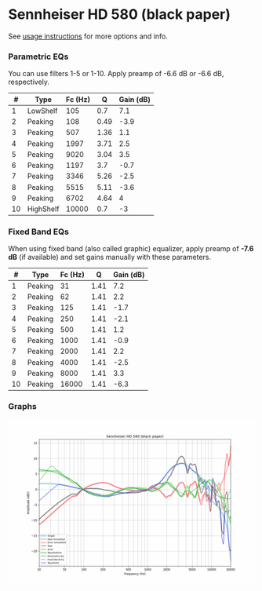 # Sennheiser HD 580 (black paper)
See [usage instructions](https://github.com/jaakkopasanen/AutoEq#usage) for more options and info.

### Parametric EQs
You can use filters 1-5 or 1-10. Apply preamp of -6.6 dB or -6.6 dB, respectively.

|   # | Type      |   Fc (Hz) |    Q |   Gain (dB) |
|-----|-----------|-----------|------|-------------|
|   1 | LowShelf  |       105 | 0.7  |         7.1 |
|   2 | Peaking   |       108 | 0.49 |        -3.9 |
|   3 | Peaking   |       507 | 1.36 |         1.1 |
|   4 | Peaking   |      1997 | 3.71 |         2.5 |
|   5 | Peaking   |      9020 | 3.04 |         3.5 |
|   6 | Peaking   |      1197 | 3.7  |        -0.7 |
|   7 | Peaking   |      3346 | 5.26 |        -2.5 |
|   8 | Peaking   |      5515 | 5.11 |        -3.6 |
|   9 | Peaking   |      6702 | 4.64 |         4   |
|  10 | HighShelf |     10000 | 0.7  |        -3   |

### Fixed Band EQs
When using fixed band (also called graphic) equalizer, apply preamp of **-7.6 dB** (if available) and set gains manually with these parameters.

|   # | Type    |   Fc (Hz) |    Q |   Gain (dB) |
|-----|---------|-----------|------|-------------|
|   1 | Peaking |        31 | 1.41 |         7.2 |
|   2 | Peaking |        62 | 1.41 |         2.2 |
|   3 | Peaking |       125 | 1.41 |        -1.7 |
|   4 | Peaking |       250 | 1.41 |        -2.1 |
|   5 | Peaking |       500 | 1.41 |         1.2 |
|   6 | Peaking |      1000 | 1.41 |        -0.9 |
|   7 | Peaking |      2000 | 1.41 |         2.2 |
|   8 | Peaking |      4000 | 1.41 |        -2.5 |
|   9 | Peaking |      8000 | 1.41 |         3.3 |
|  10 | Peaking |     16000 | 1.41 |        -6.3 |

### Graphs
![](./Sennheiser%20HD%20580%20(black%20paper).png)
